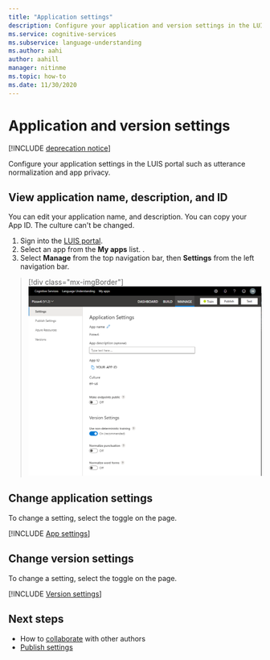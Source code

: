 ```yaml
---
title: "Application settings"
description: Configure your application and version settings in the LUIS portal such as utterance normalization and app privacy.
ms.service: cognitive-services
ms.subservice: language-understanding
ms.author: aahi
author: aahill
manager: nitinme
ms.topic: how-to
ms.date: 11/30/2020
---
```


# Application and version settings

[!INCLUDE [deprecation notice](./includes/deprecation-notice.md)]


Configure your application settings in the LUIS portal such as utterance normalization and app privacy.

## View application name, description, and ID

You can edit your application name, and description. You can copy your App ID. The culture can't be changed.

1. Sign into the [LUIS portal](https://www.luis.ai).
1. Select an app from the **My apps** list.
.
1. Select **Manage** from the top navigation bar, then **Settings** from the left navigation bar.

> [!div class="mx-imgBorder"]
> ![Screenshot of LUIS portal, Manage section, Application Settings page](media/app-settings/luis-portal-manage-section-application-settings.png)


## Change application settings

To change a setting, select the toggle on the page.

[!INCLUDE [App settings](includes/app-settings.md)]

## Change version settings

To change a setting, select the toggle on the page.

[!INCLUDE [Version settings](includes/app-version-settings.md)]

## Next steps

* How to [collaborate](luis-how-to-collaborate.md) with other authors
* [Publish settings](luis-how-to-publish-app.md#configuring-publish-settings)
